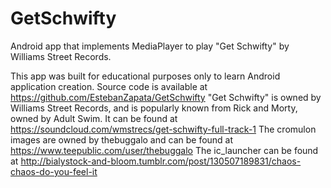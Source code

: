 # GetSchwifty
Android app that implements MediaPlayer to play "Get Schwifty" by Williams Street Records.

This app was built for educational purposes only to learn Android application creation.
Source code is available at 
https://github.com/EstebanZapata/GetSchwifty
"Get Schwifty" is owned by Williams Street Records, and is popularly known from Rick and Morty, owned by Adult Swim.
It can be found at 
https://soundcloud.com/wmstrecs/get-schwifty-full-track-1
The cromulon images are owned by thebuggalo and can be found at 
https://www.teepublic.com/user/thebuggalo
The ic_launcher can be found at
http://bialystock-and-bloom.tumblr.com/post/130507189831/chaos-chaos-do-you-feel-it
